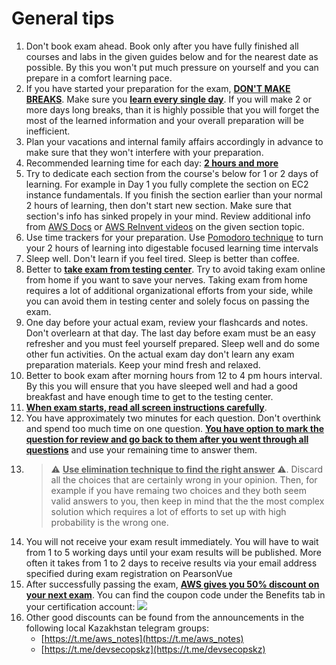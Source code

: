 # General tips

1. Don't book exam ahead. Book only after you have fully finished all courses and labs in the given guides below and for the nearest date as possible. By this you won't put much pressure on yourself and you can prepare in a comfort learning pace.
2. If you have started your preparation for the exam, <U>**DON'T MAKE BREAKS**</u>. Make sure you <u>**learn every single day**</u>. If you will make 2 or more days long breaks, than it is highly possible that you will forget the most of the learned information and your overall preparation will be inefficient. 
3. Plan your vacations and internal family affairs accordingly in advance to make sure that they won't interfere with your preparation. 
4. Recommended learning time for each day: <u>**2 hours and more**</u>
5. Try to dedicate each section from the course's below for 1 or 2 days of learning. For example in Day 1 you fully complete the section on EC2 instance fundamentals. If you finish the section earlier than your normal 2 hours of learning, then don't start new section. Make sure that section's info has sinked propely in your mind. Review additional info from [AWS Docs](https://docs.aws.amazon.com/) or [AWS ReInvent videos](https://www.youtube.com/results?search_query=aws+reinvent+) on the given section topic.
6. Use time trackers for your preparation. Use [Pomodoro technique](pomodoro-tracker.com) to turn your 2 hours of learning into digestable focused learning time intervals
7. Sleep well. Don't learn if you feel tired. Sleep is better than coffee. 
8. Better to <u>**take exam from testing center**</u>. Try to avoid taking exam online from home if you want to save your nerves. Taking exam from home requires a lot of additional organizational efforts from your side, while you can avoid them in testing center and solely focus on passing the exam.
9. One day before your actual exam, review your flashcards and notes. Don't overlearn at that day. The last day before exam must be an easy refresher and you must feel yourself prepared. Sleep well and do some other fun activities. On the actual exam day don't learn any exam preparation materials. Keep your mind fresh and relaxed.
10. Better to book exam after morning hours from 12 to 4 pm hours interval. By this you will ensure that you have sleeped well and had a good breakfast and have enough time to get to the testing center.
11. <u>**When exam starts, read all screen instructions carefully**</u>.
12. You have approximately two minutes for each question. Don't overthink and spend too much time on one question. <u>**You have option to mark the question for review and go back to them after you went through all questions**</u> and use your remaining time to answer them.
13. > ⚠️ <u>**Use elimination technique to find the right answer**</u> ⚠️. Discard all the choices that are certainly wrong in your opinion. Then, for example if you have remaing two choices and they both seem valid answers to you, then keep in mind that the the most complex solution which requires a lot of efforts to set up with high probability is the wrong one. 
14. You will not receive your exam result immediately. You will have to wait from 1 to 5 working days until your exam results will be published. More often it takes from 1 to 2 days to receive results via your email address specified during exam registration on PearsonVue
15. After successfully passing the exam, <u>**AWS gives you 50% discount on your next exam**</u>. You can find the coupon code under the Benefits tab in your certification account:
![](https://i.imgur.com/iSwLk9z.png)
16. Other good discounts can be found from the announcements in the following local Kazakhstan telegram groups:
    - [https://t.me/aws_notes](https://t.me/aws_notes)
    - [https://t.me/devsecopskz](https://t.me/devsecopskz)